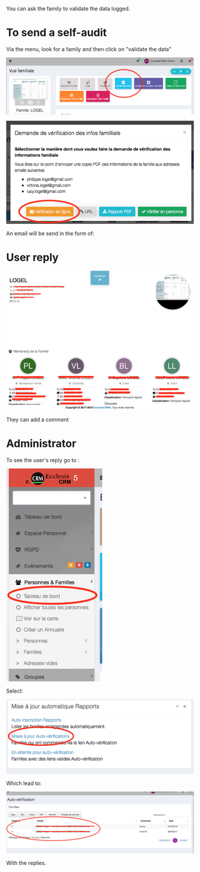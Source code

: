 You can ask the family to validate the data logged. 

# To send a self-audit

Via the menu, look for a family and then click on "validate the data"

![Screenshot](../../../img/family/admin/auto-verify1.png)


![Screenshot](../../../img/family/admin/auto-verify2.png)

An email will be send in the form of: 

# User reply

![Screenshot](../../../img/family/admin/auto-verify3.png)

They can add a comment

# Administrator

To see the user's reply go to : 

![Screenshot](../../../img/family/admin/auto-inscription11.png)

Select:

![Screenshot](../../../img/family/admin/auto-verify4.png)

Which lead to: 

![Screenshot](../../../img/family/admin/auto-verify5.png#)

With the replies. 




